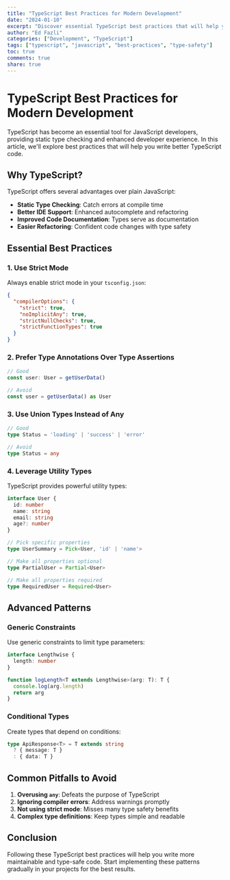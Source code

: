 ```yaml
---
title: "TypeScript Best Practices for Modern Development"
date: "2024-01-10"
excerpt: "Discover essential TypeScript best practices that will help you write more maintainable, type-safe code and avoid common pitfalls."
author: "Ed Fazli"
categories: ["Development", "TypeScript"]
tags: ["typescript", "javascript", "best-practices", "type-safety"]
toc: true
comments: true
share: true
---
```


# TypeScript Best Practices for Modern Development

TypeScript has become an essential tool for JavaScript developers, providing static type checking and enhanced developer experience. In this article, we'll explore best practices that will help you write better TypeScript code.

## Why TypeScript?

TypeScript offers several advantages over plain JavaScript:

- **Static Type Checking**: Catch errors at compile time
- **Better IDE Support**: Enhanced autocomplete and refactoring
- **Improved Code Documentation**: Types serve as documentation
- **Easier Refactoring**: Confident code changes with type safety

## Essential Best Practices

### 1. Use Strict Mode

Always enable strict mode in your `tsconfig.json`:

```json
{
  "compilerOptions": {
    "strict": true,
    "noImplicitAny": true,
    "strictNullChecks": true,
    "strictFunctionTypes": true
  }
}
```

### 2. Prefer Type Annotations Over Type Assertions

```typescript
// Good
const user: User = getUserData()

// Avoid
const user = getUserData() as User
```

### 3. Use Union Types Instead of Any

```typescript
// Good
type Status = 'loading' | 'success' | 'error'

// Avoid
type Status = any
```

### 4. Leverage Utility Types

TypeScript provides powerful utility types:

```typescript
interface User {
  id: number
  name: string
  email: string
  age?: number
}

// Pick specific properties
type UserSummary = Pick<User, 'id' | 'name'>

// Make all properties optional
type PartialUser = Partial<User>

// Make all properties required
type RequiredUser = Required<User>
```

## Advanced Patterns

### Generic Constraints

Use generic constraints to limit type parameters:

```typescript
interface Lengthwise {
  length: number
}

function logLength<T extends Lengthwise>(arg: T): T {
  console.log(arg.length)
  return arg
}
```

### Conditional Types

Create types that depend on conditions:

```typescript
type ApiResponse<T> = T extends string
  ? { message: T }
  : { data: T }
```

## Common Pitfalls to Avoid

1. **Overusing `any`**: Defeats the purpose of TypeScript
2. **Ignoring compiler errors**: Address warnings promptly
3. **Not using strict mode**: Misses many type safety benefits
4. **Complex type definitions**: Keep types simple and readable

## Conclusion

Following these TypeScript best practices will help you write more maintainable and type-safe code. Start implementing these patterns gradually in your projects for the best results.
